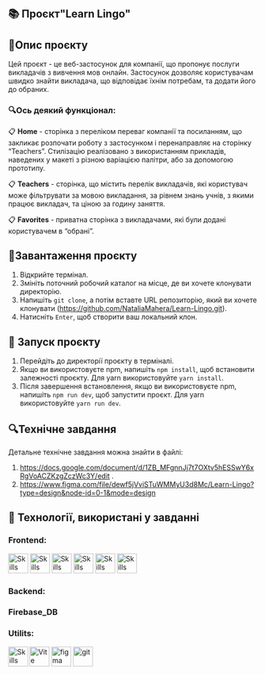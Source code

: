 ## 📚 Проєкт"Learn Lingo"

## 📝Опис проєкту

Цей проєкт - це веб-застосунок для компанії, що пропонує послуги викладачів з
вивчення мов онлайн. Застосунок дозволяє користувачам швидко знайти викладача,
що відповідає їхнім потребам, та додати його до обраних.

### 🔍Ось деякий функціонал:

📋 **Home** - cторінка з переліком переваг компанії та посиланням, що закликає
розпочати роботу з застосунком і перенаправляє на сторінку “Teachers”.
Стилізацію реалізовано з використанням прикладів, наведених у макеті з різною
варіацією палітри, або за допомогою прототипу.

📋 **Teachers** - cторінка, що містить перелік викладачів, які користувач може
фільтрувати за мовою викладання, за рівнем знань учнів, з якими працює викладач,
та ціною за годину заняття.

📋 **Favorites** - приватна сторінка з викладачами, які були додані користувачем
в “обрані”.

## 🎯Завантаження проєкту

1. Відкрийте термінал.
2. Змініть поточний робочий каталог на місце, де ви хочете клонувати директорію.
3. Напишіть `git clone`, а потім вставте URL репозиторію, який ви хочете
   клонувати (https://github.com/NataliaMahera/Learn-Lingo.git).
4. Натисніть `Enter`, щоб створити ваш локальний клон.

## 🎯 Запуск проєкту

1. Перейдіть до директорії проєкту в терміналі.
2. Якщо ви використовуєте npm, напишіть `npm install`, щоб встановити залежності
   проєкту. Для yarn використовуйте `yarn install`.
3. Після завершення встановлення, якщо ви використовуєте npm, напишіть
   `npm run dev`, щоб запустити проєкт. Для yarn використовуйте `yarn run dev`.

## 🔍Технічне завдання

Детальне технічне завдання можна знайти в файлі:

1. https://docs.google.com/document/d/1ZB_MFgnnJj7t7OXtv5hESSwY6xRgVoACZKzgZczWc3Y/edit
   .
2. https://www.figma.com/file/dewf5jVviSTuWMMyU3d8Mc/Learn-Lingo?type=design&node-id=0-1&mode=design

## 🔧 Технології, використані у завданні

### **Frontend**:

<p align="left"><img src="https://cdn.jsdelivr.net/gh/devicons/devicon/icons/react/react-original.svg" alt="Skills" width="40" height="40"/>  
<img src="https://cdn.jsdelivr.net/gh/devicons/devicon/icons/redux/redux-original.svg" alt="Skills" width="40" height="40"/> 
<img src="https://cdn.jsdelivr.net/gh/devicons/devicon/icons/html5/html5-original.svg" alt="Skills" width="40" height="40"/>  
<img src="https://cdn.jsdelivr.net/gh/devicons/devicon/icons/css3/css3-original.svg" alt="Skills" width="40" height="40"/>  
<img src="https://cdn.jsdelivr.net/gh/devicons/devicon/icons/javascript/javascript-original.svg" alt="Skills" width="40" height="40"/>  
<img src="https://www.vectorlogo.zone/logos/tailwindcss/tailwindcss-icon.svg" alt="Skills" width="40" height="40"/> </p>

### **Backend**:

### **Firebase_DB**

### **Utilits**:

<p align="left" ><img width="40" src="https://vitejs.dev/logo.svg" alt="Vite logo">
<img src="https://www.vectorlogo.zone/logos/figma/figma-icon.svg" alt="figma"  width="40" height="40"/>
<img src="https://www.vectorlogo.zone/logos/git-scm/git-scm-icon.svg" alt="git"  width="40" height="40"/>
<img src="https://cdn.jsdelivr.net/gh/devicons/devicon/icons/vscode/vscode-original.svg" alt="Skills" align="left" width="40" height="40"/>
